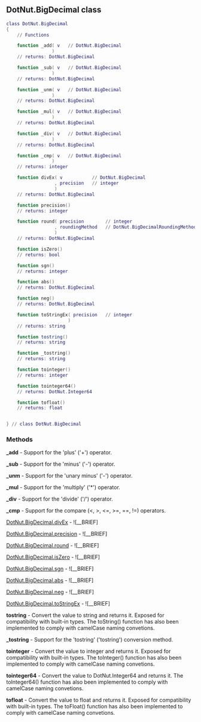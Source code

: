 ## DotNut.BigDecimal class


```lua
class DotNut.BigDecimal
{
    // Functions

    function _add( v   // DotNut.BigDecimal
                 )
    // returns: DotNut.BigDecimal

    function _sub( v   // DotNut.BigDecimal
                 )
    // returns: DotNut.BigDecimal

    function _unm( v   // DotNut.BigDecimal
                 )
    // returns: DotNut.BigDecimal

    function _mul( v   // DotNut.BigDecimal
                 )
    // returns: DotNut.BigDecimal

    function _div( v   // DotNut.BigDecimal
                 )
    // returns: DotNut.BigDecimal

    function _cmp( v   // DotNut.BigDecimal
                 )
    // returns: integer

    function divEx( v           // DotNut.BigDecimal
                  , precision   // integer
                  )
    // returns: DotNut.BigDecimal

    function precision()
    // returns: integer

    function round( precision        // integer
                  , roundingMethod   // DotNut.BigDecimalRoundingMethod
                  )
    // returns: DotNut.BigDecimal

    function isZero()
    // returns: bool

    function sgn()
    // returns: integer

    function abs()
    // returns: DotNut.BigDecimal

    function neg()
    // returns: DotNut.BigDecimal

    function toStringEx( precision   // integer
                       )
    // returns: string

    function tostring()
    // returns: string

    function _tostring()
    // returns: string

    function tointeger()
    // returns: integer

    function tointeger64()
    // returns: DotNut.Integer64

    function tofloat()
    // returns: float


} // class DotNut.BigDecimal
```



### Methods


**_add** - Support for the 'plus' ('+') operator.


**_sub** - Support for the 'minus' ('-') operator.


**_unm** - Support for the 'unary minus' ('-') operator.


**_mul** - Support for the 'multiply' ('*') operator.


**_div** - Support for the 'divide' ('/') operator.


**_cmp** - Support for the compare (<, >, <=, >=, ==, !=) operators.


[DotNut.BigDecimal.divEx](../DotNut/BigDecimal/divEx.md) - ![__BRIEF]


[DotNut.BigDecimal.precision](../DotNut/BigDecimal/precision.md) - ![__BRIEF]


[DotNut.BigDecimal.round](../DotNut/BigDecimal/round.md) - ![__BRIEF]


[DotNut.BigDecimal.isZero](../DotNut/BigDecimal/isZero.md) - ![__BRIEF]


[DotNut.BigDecimal.sgn](../DotNut/BigDecimal/sgn.md) - ![__BRIEF]


[DotNut.BigDecimal.abs](../DotNut/BigDecimal/abs.md) - ![__BRIEF]


[DotNut.BigDecimal.neg](../DotNut/BigDecimal/neg.md) - ![__BRIEF]


[DotNut.BigDecimal.toStringEx](../DotNut/BigDecimal/toStringEx.md) - ![__BRIEF]


**tostring** - Convert the value to string and returns it. Exposed for compatibility with built-in types. The toString() function has also been implemented to comply with camelCase naming convetions.


**_tostring** - Support for the 'tostring' ('tostring') conversion method.


**tointeger** - Convert the value to integer and returns it. Exposed for compatibility with built-in types. The toInteger() function has also been implemented to comply with camelCase naming convetions.


**tointeger64** - Convert the value to DotNut.Integer64 and returns it. The toInteger64() function has also been implemented to comply with camelCase naming convetions.


**tofloat** - Convert the value to float and returns it. Exposed for compatibility with built-in types. The toFloat() function has also been implemented to comply with camelCase naming convetions.


